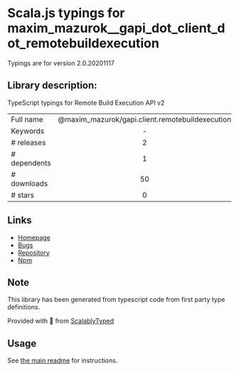 
# Scala.js typings for maxim_mazurok__gapi_dot_client_dot_remotebuildexecution

Typings are for version 2.0.20201117

## Library description:
TypeScript typings for Remote Build Execution API v2

|                    |                 |
| ------------------ | :-------------: |
| Full name          | @maxim_mazurok/gapi.client.remotebuildexecution |
| Keywords           | - |
| # releases         | 2 |
| # dependents       | 1 |
| # downloads        | 50 |
| # stars            | 0 |

## Links
- [Homepage](https://github.com/Maxim-Mazurok/google-api-typings-generator#readme)
- [Bugs](https://github.com/Maxim-Mazurok/google-api-typings-generator/issues)
- [Repository](https://github.com/Maxim-Mazurok/google-api-typings-generator)
- [Npm](https://www.npmjs.com/package/%40maxim_mazurok%2Fgapi.client.remotebuildexecution)
    


## Note
This library has been generated from typescript code from first party type definitions.

Provided with :purple_heart: from [ScalablyTyped](https://github.com/oyvindberg/ScalablyTyped)

## Usage
See [the main readme](../../readme.md) for instructions.


